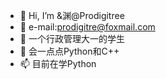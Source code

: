 - 👋 Hi, I’m &渊@Prodigitree
- 👀 e-mail:prodigitre@foxmail.com
- 🌱 一个行政管理大一的学生
- 💞️ 会一点点Python和C++
- 📫 目前在学Python



<!---
Prodigitree/Prodigitree is a ✨ special ✨ repository because its `README.md` (this file) appears on your GitHub profile.
You can click the Preview link to take a look at your changes.
--->
